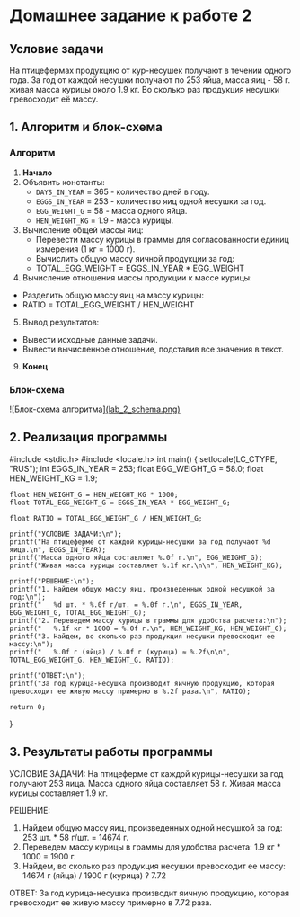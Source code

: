 # Домашнее задание к работе 2

## Условие задачи
На птицефермах продукцию от кур-несушек получают в течении одного года. За год от каждой несушки получают по 253 яйца, масса яиц - 58 г. живая масса курицы около 1.9 кг. Во сколько раз продукция несушки превосходит её массу.
## 1. Алгоритм и блок-схема

### Алгоритм
1. **Начало**
2. Объявить константы:
   - `DAYS_IN_YEAR` = 365 - количество дней в году.
   - `EGGS_IN_YEAR` = 253 - количество яиц одной несушки за год.
   - `EGG_WEIGHT_G` = 58 - масса одного яйца.
   - `HEN_WEIGHT_KG` = 1.9 - масса курицы.
3. Вычисление общей массы яиц:
   - Перевести массу курицы в граммы для согласованности единиц измерения (1 кг = 1000 г).
   - Вычислить общую массу яичной продукции за год:
   - TOTAL_EGG_WEIGHT = EGGS_IN_YEAR * EGG_WEIGHT
4.  Вычисление отношения массы продукции к массе курицы:
   - Разделить общую массу яиц на массу курицы:
   - RATIO = TOTAL_EGG_WEIGHT / HEN_WEIGHT
5.  Вывод результатов:
   - Вывести исходные данные задачи.
   - Вывести вычисленное отношение, подставив все значения в текст.
9. **Конец**

### Блок-схема
![Блок-схема алгоритма][(lab_2_schema.png) ](https://app.diagrams.net/#Lsaprykin.drawio.png#%7B%22pageId%22%3A%22BSldnmuLx-TfrJCFuZIL%22%7D)




## 2. Реализация программы

#include <stdio.h>
#include <locale.h> 
int main() {
    setlocale(LC_CTYPE, "RUS");
    int EGGS_IN_YEAR = 253;
    float EGG_WEIGHT_G = 58.0;
    float HEN_WEIGHT_KG = 1.9;

    float HEN_WEIGHT_G = HEN_WEIGHT_KG * 1000;
    float TOTAL_EGG_WEIGHT_G = EGGS_IN_YEAR * EGG_WEIGHT_G;

    float RATIO = TOTAL_EGG_WEIGHT_G / HEN_WEIGHT_G;

    printf("УСЛОВИЕ ЗАДАЧИ:\n");
    printf("На птицеферме от каждой курицы-несушки за год получают %d яицa.\n", EGGS_IN_YEAR);
    printf("Масса одного яйца составляет %.0f г.\n", EGG_WEIGHT_G);
    printf("Живая масса курицы составляет %.1f кг.\n\n", HEN_WEIGHT_KG);

    printf("РЕШЕНИЕ:\n");
    printf("1. Найдем общую массу яиц, произведенных одной несушкой за год:\n");
    printf("   %d шт. * %.0f г/шт. = %.0f г.\n", EGGS_IN_YEAR, EGG_WEIGHT_G, TOTAL_EGG_WEIGHT_G);
    printf("2. Переведем массу курицы в граммы для удобства расчета:\n");
    printf("   %.1f кг * 1000 = %.0f г.\n", HEN_WEIGHT_KG, HEN_WEIGHT_G);
    printf("3. Найдем, во сколько раз продукция несушки превосходит ее массу:\n");
    printf("   %.0f г (яйца) / %.0f г (курица) ≈ %.2f\n\n", TOTAL_EGG_WEIGHT_G, HEN_WEIGHT_G, RATIO);

    printf("ОТВЕТ:\n");
    printf("За год курица-несушка производит яичную продукцию, которая превосходит ее живую массу примерно в %.2f раза.\n", RATIO);

    return 0;
}

## 3. Результаты работы программы

УСЛОВИЕ ЗАДАЧИ:
На птицеферме от каждой курицы-несушки за год получают 253 яицa.
Масса одного яйца составляет 58 г.
Живая масса курицы составляет 1.9 кг.

РЕШЕНИЕ:
1. Найдем общую массу яиц, произведенных одной несушкой за год:
   253 шт. * 58 г/шт. = 14674 г.
2. Переведем массу курицы в граммы для удобства расчета:
   1.9 кг * 1000 = 1900 г.
3. Найдем, во сколько раз продукция несушки превосходит ее массу:
   14674 г (яйца) / 1900 г (курица) ? 7.72

ОТВЕТ:
За год курица-несушка производит яичную продукцию, которая превосходит ее живую массу примерно в 7.72 раза.
